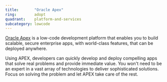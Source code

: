 ```yaml
---
title:       "Oracle Apex"
ring:        adopt
quadrant:    platform-and-services
subcategory: lowcode
---
```


[Oracle Apex](https://apex.oracle.com/en/) is a low-code development platform that enables you to build scalable, secure enterprise apps, with world-class features, that can be deployed anywhere.

Using APEX, developers can quickly develop and deploy compelling apps that solve real problems and provide immediate value. You won't need to be an expert in a vast array of technologies to deliver sophisticated solutions. Focus on solving the problem and let APEX take care of the rest.